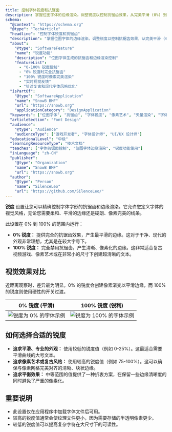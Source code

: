 ```yaml
---
title: 控制字体锐度和抗锯齿
description: 掌握位图字体的边缘渲染。调整锐度以控制抗锯齿效果，从完美平滑 (0%) 到清晰锐利的像素级 (100%)。
schema:
  "@context": "https://schema.org"
  "@type": "TechArticle"
  "headline": "控制字体锐度和抗锯齿"
  "description": "掌握位图字体的边缘渲染。调整锐度以控制抗锯齿效果，从完美平滑 (0%) 到清晰锐利的像素级 (100%)。"
  "about":
    "@type": "SoftwareFeature"
    "name": "锐度功能"
    "description": "位图字体生成的抗锯齿和边缘渲染控制"
    "featureList":
      - "0-100% 锐度控制"
      - "0% 锐度时完全抗锯齿"
      - "100% 锐度时像素完美渲染"
      - "实时视觉反馈"
      - "针对复古和现代字体风格优化"
  "isPartOf":
    "@type": "SoftwareApplication"
    "name": "SnowB BMF"
    "url": "https://snowb.org"
    "applicationCategory": "DesignApplication"
  "keywords": ["位图字体", "抗锯齿", "字体锐度", "像素艺术", "矢量渲染", "字体设计", "游戏开发"]
  "articleSection": "Font Design"
  "audience":
    "@type": "Audience"
    "audienceType": ["游戏开发者", "字体设计师", "UI/UX 设计师"]
  "educationalLevel": "中级"
  "learningResourceType": "技术文档"
  "teaches": ["字体抗锯齿控制", "位图字体边缘渲染", "锐度功能使用"]
  "inLanguage": "zh-CN"
  "publisher":
    "@type": "Organization"
    "name": "SnowB BMF"
    "url": "https://snowb.org"
  "author":
    "@type": "Person"
    "name": "SilenceLeo"
    "url": "https://github.com/SilenceLeo/"
---
```


**锐度** 设置让您可以精确控制字体字形的抗锯齿和边缘渲染。它允许您定义字体的视觉风格，无论您需要柔和、平滑的边缘还是硬朗、像素完美的线条。

此设置在 0% 到 100% 的范围内运行：

-   **0% 锐度：** 提供完全的抗锯齿效果，产生最平滑的边缘。这对于干净、现代的外观非常理想，尤其是在较大字号下。
-   **100% 锐度：** 完全禁用抗锯齿，产生清晰、像素化的边缘。这非常适合复古视频游戏、像素艺术或在非常小的尺寸下创建超清晰的文本。

## 视觉效果对比

近距离观察时，差异最为明显。0% 的锐度会创建像素渐变以平滑边缘，而 100% 的锐度则使用硬性的开关过渡。

| 0% 锐度 (平滑)                                  | 100% 锐度 (锐利)                                     |
| ------------------------------------------------------ | ---------------------------------------------------------- |
| ![锐度为 0% 的字体示例](~/assets/sharp-0.png) | ![锐度为 100% 的字体示例](~/assets/sharp-100.png) |

## 如何选择合适的锐度

-   **追求平滑、专业的外观：** 使用较低的锐度值（例如 0-25%）。这最适合需要平滑曲线的大号文本。
-   **追求像素艺术或复古风格：** 使用较高的锐度值（例如 75-100%）。这可以确保与像素网格完美对齐的清晰、块状边缘。
-   **追求平衡效果：** 中等范围的值提供了一种折衷方案，在保留一些边缘清晰度的同时避免了严重的像素化。

## 重要说明

-   此设置仅在应用程序中加载字体文件后可用。
-   较高的锐度值通常会使纹理文件更小，因为需要存储的半透明像素更少。
-   较低的锐度值可以提高复杂字符在大尺寸下的可读性。
